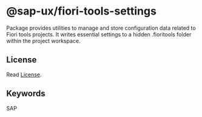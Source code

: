 # @sap-ux/fiori-tools-settings

Package provides utilities to manage and store configuration data related to Fiori tools projects. It writes essential settings to a hidden .fioritools folder within the project workspace.

## License

Read [License](./LICENSE).

## Keywords
SAP
